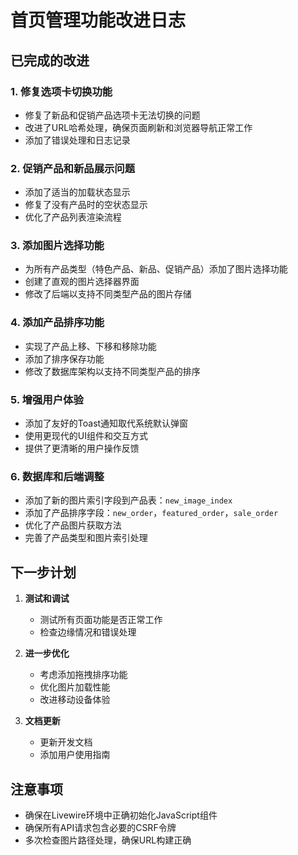 # 首页管理功能改进日志

## 已完成的改进

### 1. 修复选项卡切换功能
- 修复了新品和促销产品选项卡无法切换的问题
- 改进了URL哈希处理，确保页面刷新和浏览器导航正常工作
- 添加了错误处理和日志记录

### 2. 促销产品和新品展示问题
- 添加了适当的加载状态显示
- 修复了没有产品时的空状态显示
- 优化了产品列表渲染流程

### 3. 添加图片选择功能
- 为所有产品类型（特色产品、新品、促销产品）添加了图片选择功能
- 创建了直观的图片选择器界面
- 修改了后端以支持不同类型产品的图片存储

### 4. 添加产品排序功能
- 实现了产品上移、下移和移除功能
- 添加了排序保存功能
- 修改了数据库架构以支持不同类型产品的排序

### 5. 增强用户体验
- 添加了友好的Toast通知取代系统默认弹窗
- 使用更现代的UI组件和交互方式
- 提供了更清晰的用户操作反馈

### 6. 数据库和后端调整
- 添加了新的图片索引字段到产品表：`new_image_index`
- 添加了产品排序字段：`new_order`，`featured_order`，`sale_order`
- 优化了产品图片获取方法
- 完善了产品类型和图片索引处理

## 下一步计划

1. **测试和调试**
   - 测试所有页面功能是否正常工作
   - 检查边缘情况和错误处理

2. **进一步优化**
   - 考虑添加拖拽排序功能
   - 优化图片加载性能
   - 改进移动设备体验

3. **文档更新**
   - 更新开发文档
   - 添加用户使用指南

## 注意事项

- 确保在Livewire环境中正确初始化JavaScript组件
- 确保所有API请求包含必要的CSRF令牌
- 多次检查图片路径处理，确保URL构建正确 